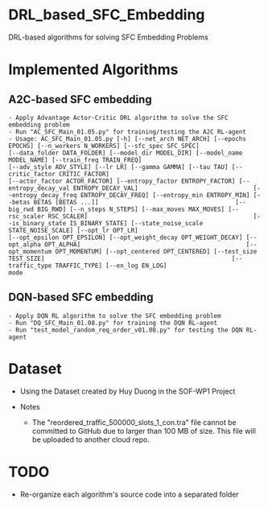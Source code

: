# DRL_based_SFC_Embedding
 DRL-based algorithms for solving SFC Embedding Problems

# Implemented Algorithms
 ## A2C-based SFC embedding
    - Apply Advantage Actor-Critic DRL algorithm to solve the SFC embedding problem
	- Run "AC_SFC_Main_01.05.py" for training/testing the A2C RL-agent
    - Usage: AC_SFC_Main_01.05.py [-h] [--net_arch NET_ARCH] [--epochs EPOCHS] [--n_workers N_WORKERS] [--sfc_spec SFC_SPEC]                                             [--data_folder DATA_FOLDER] [--model_dir MODEL_DIR] [--model_name MODEL_NAME] [--train_freq TRAIN_FREQ]                                [--adv_style ADV_STYLE] [--lr LR] [--gamma GAMMA] [--tau TAU] [--critic_factor CRITIC_FACTOR]                                          [--actor_factor ACTOR_FACTOR] [--entropy_factor ENTROPY_FACTOR] [--entropy_decay_val ENTROPY_DECAY_VAL]                                [--entropy_decay_freq ENTROPY_DECAY_FREQ] [--entropy_min ENTROPY_MIN] [--betas BETAS [BETAS ...]]                                      [--big_rwd BIG_RWD] [--n_steps N_STEPS] [--max_moves MAX_MOVES] [--rsc_scaler RSC_SCALER]                                              [--is_binary_state IS_BINARY_STATE] [--state_noise_scale STATE_NOISE_SCALE] [--opt_lr OPT_LR]                                          [--opt_epsilon OPT_EPSILON] [--opt_weight_decay OPT_WEIGHT_DECAY] [--opt_alpha OPT_ALPHA]                                              [--opt_momentum OPT_MOMENTUM] [--opt_centered OPT_CENTERED] [--test_size TEST_SIZE]                                                    [--traffic_type TRAFFIC_TYPE] [--en_log EN_LOG]                                                                                        mode 

 ## DQN-based SFC embedding
    - Apply DQN RL algorithm to solve the SFC embedding problem
	- Run "DQ_SFC_Main_01.08.py" for training the DQN RL-agent
	- Run "test_model_random_req_order_v01.08.py" for testing the DQN RL-agent

# Dataset
 - Using the Dataset created by Huy Duong in the SOF-WP1 Project

 - Notes
    - The "reordered_traffic_500000_slots_1_con.tra" file cannot be committed to GitHub due to larger than 100 MB of size. This file will be uploaded to another cloud repo.
    
# TODO
 - Re-organize each algorithm's source code into a separated folder


    

 


